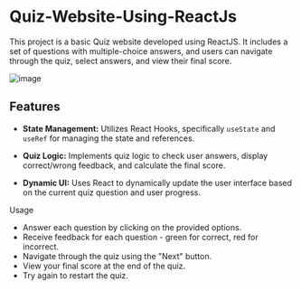 # Quiz-Website-Using-ReactJs
This project is a basic Quiz website developed using ReactJS. It includes a set of questions with multiple-choice answers, and users can navigate through the quiz, select answers, and view their final score.


![image](https://github.com/jatin78380/Quiz-Website-Using-ReactJs/assets/149093745/0fb7c2d2-ae96-41a3-82ff-1b1003da0112)

## Features

- **State Management:** Utilizes React Hooks, specifically `useState` and `useRef` for managing the state and references.

- **Quiz Logic:** Implements quiz logic to check user answers, display correct/wrong feedback, and calculate the final score.

- **Dynamic UI:** Uses React to dynamically update the user interface based on the current quiz question and user progress.

Usage
- Answer each question by clicking on the provided options.
- Receive feedback for each question - green for correct, red for incorrect.
- Navigate through the quiz using the "Next" button.
- View your final score at the end of the quiz.
- Try again to restart the quiz.
